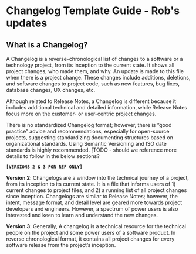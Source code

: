 # Changelog Template Guide - Rob's updates

## What is a Changelog?

A Changelog is a reverse-chronological list of changes to a software or a technology project, from its inception to the current state. It shows all project changes, who made them, and why. An update is made to this file when there is a project change. These changes include additions, deletions, and software changes to project code, such as new features, bug fixes, database changes, UX changes, etc. 

Although related to Release Notes, a Changelog is different because it includes additional technical and detailed information, while Release Notes focus more on the customer- or user-centric project changes.

There is no standardized Changelog format; however, there is “good practice” advice and recommendations, especially for open-source projects, suggesting standardizing documenting structures based on organizational standards. Using Semantic Versioning and ISO date standards is highly recommended. [TODO - should we reference more details to follow in the below sections?

**`[VERSIONS 2 & 3 FOR REF ONLY]`**

**Version 2**: Changelogs are a window into the technical journey of a project, from its inception to its current state. It is a file that informs users of 1) current changes to project files, and 2) a running list of all project changes since inception. Changelogs are similar to Release Notes; however, the intent, message format, and detail level are geared more towards project developers and engineers. However, a spectrum of power users is also interested and keen to learn and understand the new changes.

**Version 3**: Generally, A changelog is a technical resource for the technical people on the project and some power users of a software product. In reverse chronological format, it contains all project changes for every software release from the project’s inception.


